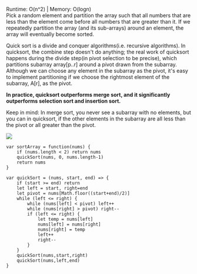 Runtime: O(n^2) | Memory: O(logn) <br>
Pick a random element and partition the array such that all numbers that are less than the element come before all numbers that are greater than it. 
If we repeatedly partition the array (and its sub-arrays) around an element, the array will eventually become sorted.

Quick sort is a divide and conquer algorithms(i.e. recursive algorithms). In quicksort, the combine step doesn't do anything; the real work of quicksort 
happens during the divide step(in pivot selection to be precise), which partitions subarray array[p..r] around a pivot drawn from the subarray. Although we 
can choose any element in the subarray as the pivot, it's easy to implement partitioning if we choose the rightmost element of the subarray, A[r], as the pivot.

<b>In practice, quicksort outperforms merge sort, and it significantly outperforms selection sort and insertion sort.</b>

Keep in mind:
In merge sort, you never see a subarray with no elements, but you can in quicksort, if the other elements in the subarray are all less than the pivot or all 
greater than the pivot.

<img src="https://upload.wikimedia.org/wikipedia/commons/9/9c/Quicksort-example.gif" />

```
var sortArray = function(nums) {
    if (nums.length < 2) return nums
    quickSort(nums, 0, nums.length-1)
    return nums
}

var quickSort = (nums, start, end) => {
    if (start >= end) return
    let left = start, right=end
    let pivot = nums[Math.floor((start+end)/2)]
    while (left <= right) {
        while (nums[left] < pivot) left++
        while (nums[right] > pivot) right--
        if (left <= right) {
            let temp = nums[left]
            nums[left] = nums[right]
            nums[right] = temp
            left++
            right--
        }
    }
    quickSort(nums,start,right)
    quickSort(nums,left,end)
}
```
